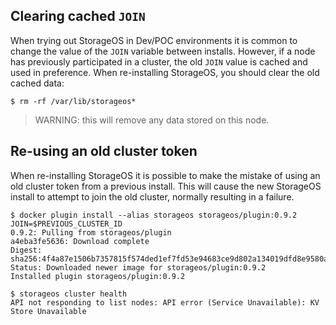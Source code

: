 ## Clearing cached `JOIN`

When trying out StorageOS in Dev/POC environments it is common to change the
value of the `JOIN` variable between installs. However, if a node has
previously participated in a cluster, the old `JOIN` value is cached and used
in preference.  When re-installing StorageOS, you should clear the old cached
data:

```
$ rm -rf /var/lib/storageos*
```

> WARNING: this will remove any data stored on this node.

## Re-using an old cluster token

When re-installing StorageOS it is possible to make the mistake of using an old
cluster token from a previous install. This will cause the new StorageOS
install to attempt to join the old cluster, normally resulting in a failure.

```
$ docker plugin install --alias storageos storageos/plugin:0.9.2 JOIN=$PREVIOUS_CLUSTER_ID
0.9.2: Pulling from storageos/plugin
a4eba3fe5636: Download complete
Digest: sha256:4f4a87e1506b7357815f574ded1ef7fd53e94683ce9d802a134019dfd8e9580a
Status: Downloaded newer image for storageos/plugin:0.9.2
Installed plugin storageos/plugin:0.9.2

$ storageos cluster health
API not responding to list nodes: API error (Service Unavailable): KV Store Unavailable
```
